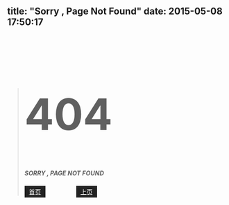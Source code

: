 title: "Sorry , Page Not Found"
date: 2015-05-08 17:50:17
---
<blockquote class="blockquote-center">
	<h1  style="font-size:100px;">404</h1>
	<h5 class="serif">SORRY , PAGE NOT FOUND</h5>
	<a href="http://ioliu.cn" style="padding: 5px 10px;  background: #222;  border: none;  color: #fff;  transition-property: background;">首页</a>&nbsp;&nbsp;&nbsp;&nbsp;&nbsp;&nbsp;&nbsp;&nbsp;&nbsp;&nbsp;&nbsp;&nbsp;&nbsp;&nbsp;&nbsp;&nbsp;&nbsp;&nbsp;<a href="javascript:void();" style="padding: 5px 10px;  background: #222;  border: none;  color: #fff;  transition-property: background;" onclick="javascript:history.go(-1)">上页</a>
</blockquote>
